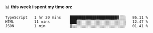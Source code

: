 📊 **this week i spent my time on:**
<!--START_SECTION:waka-->

```text
TypeScript   1 hr 20 mins    █████████████████████▓░░░   86.11 %
HTML         11 mins         ███░░░░░░░░░░░░░░░░░░░░░░   12.47 %
JSON         1 min           ▒░░░░░░░░░░░░░░░░░░░░░░░░   01.41 %
```

<!--END_SECTION:waka-->
